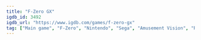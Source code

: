 ```yaml
---
title: "F-Zero GX"
igdb_id: 3492
igdb_url: "https://www.igdb.com/games/f-zero-gx"
tag: ["Main game", "F-Zero", "Nintendo", "Sega", "Amusement Vision", "Racing", "Single player", "Split screen", "Third person", "Action", "Science fiction"]
---
```

